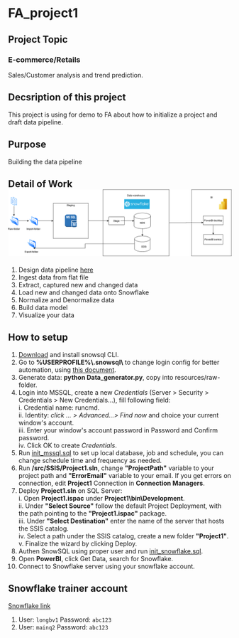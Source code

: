 # FA_project1
## Project Topic
### E-commerce/Retails
Sales/Customer analysis and trend prediction.

## Decsription of this project
This project is using for demo to FA about how to initialize a project and draft data pipeline.

## Purpose
Building the data pipeline

## Detail of Work![plot](./docs/design.png)
1. Design data pipeline [here](./docs/design.png "Architecture")
2. Ingest data from flat file
3. Extract, captured new and changed data
4. Load new and changed data onto Snowflake
5. Normalize and Denormalize data
6. Build data model
7. Visualize your data

## How to setup
1. [Download](https://sfc-repo.snowflakecomputing.com/snowsql/index.html) and install snowsql CLI.
2. Go to **%USERPROFILE%\\.snowsql\\** to change login config for better automation, using [this document](https://docs.snowflake.com/en/user-guide/snowsql-config.html).
3. Generate data: **python Data_generator.py**, copy into resources/raw-folder.
4. Login into MSSQL, create a new *Credentials* (Server > Security > Credentials > New Credentials...), fill following field:<br>
    i. Credential name: runcmd. <br>
    ii. Identity: *click ... > Advanced...> Find now* and choice your current window's account. <br>
    iii. Enter your window's account password in Password and Confirm password. <br>
    iv. Click OK to create *Credentials*. <br>
5. Run [init_mssql.sql](./src/MSSQL/init_mssql.sql) to set up local database, job and schedule, you can change schedule time and frequency as needed.
6. Run **/src/SSIS/Project1.sln**, change **"ProjectPath"** variable to your project path and **"ErrorEmail"** variable to your email. If you get errors on connection, edit **Project1** Connection in **Connection Managers**.
7. Deploy **Project1.sln** on SQL Server:<br>
    i. Open **Project1.ispac** under **Project1\bin\Development**.<br>
    ii. Under **"Select Source"** follow the default Project Deployment, with the path pointing to the **"Project1.ispac"** package.<br>
    iii. Under **"Select Destination"** enter the name of the server that hosts the SSIS catalog.<br>
    iv. Select a path under the SSIS catalog, create a new folder **"Project1"**.<br>
    v. Finalize the wizard by clicking Deploy.<br>
8. Authen SnowSQL using proper user and run [init_snowflake.sql](./src/Snowflake/init_snowflake.sql).
9. Open **PowerBI**, click Get Data, search for Snowflake.
10. Connect to Snowflake server using your snowflake account.

## Snowflake trainer account
[Snowflake link](https://pv02258.ap-southeast-1.snowflakecomputing.com/)
1. User: `longbv1`               Password: `abc123`
2. User: `mainq2`                Password: `abc123`
